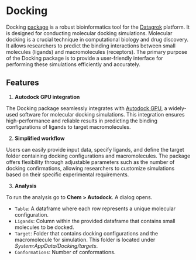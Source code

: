 # Docking

Docking [package](https://datagrok.ai/help/develop/develop#packages) is a robust bioinformatics tool for the [Datagrok](https://datagrok.ai) platform. It is designed for conducting molecular docking simulations. Molecular docking is a crucial technique in computational biology and drug discovery. It allows researchers to predict the binding interactions between small molecules (ligands) and macromolecules (receptors). The primary purpose of the Docking package is to provide a user-friendly interface for performing these simulations efficiently and accurately.

## Features

1. **Autodock GPU integration**

The Docking package seamlessly integrates with [Autodock GPU](https://catalog.ngc.nvidia.com/orgs/hpc/containers/autodock), a widely-used software for molecular docking simulations. This integration ensures high-performance and reliable results in predicting the binding configurations of ligands to target macromolecules.

2. **Simplified workflow**

Users can easily provide input data, specify ligands, and define the target folder containing docking configurations and macromolecules. The package offers flexibility through adjustable parameters such as the number of docking confirmations, allowing researchers to customize simulations based on their specific experimental requirements.

3. **Analysis**

To run the analysis go to **Chem > Autodock**. A dialog opens.

* `Table`: A dataframe where each row represents a unique molecular configuration.
* `Ligands`: Column within the provided dataframe that contains small molecules to be docked.
* `Target`: Folder that contains docking configurations and the macromolecule for simulation. This folder is located under *System:AppData/Docking/targets*.
* `Conformations`: Number of conformations.